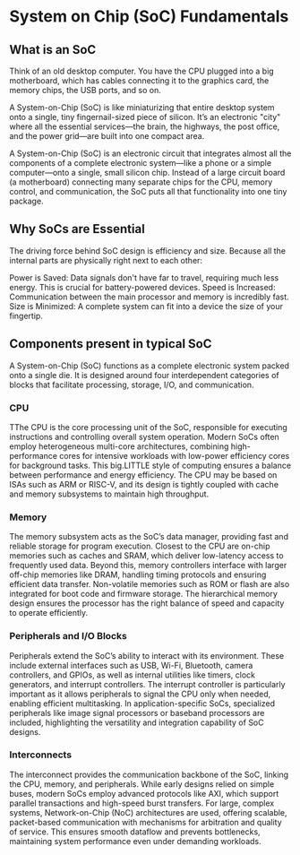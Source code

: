 # System on Chip (SoC) Fundamentals

## What is an SoC 

Think of an old desktop computer. You have the CPU plugged into a big motherboard, which has cables connecting it to the graphics card, the memory chips, the USB ports, and so on.

A System-on-Chip (SoC) is like miniaturizing that entire desktop system onto a single, tiny fingernail-sized piece of silicon. It’s an electronic "city" where all the essential services—the brain, the highways, the post office, and the power grid—are built into one compact area.

A System-on-Chip (SoC) is an electronic circuit that integrates almost all the components of a complete electronic system—like a phone or a simple computer—onto a single, small silicon chip. Instead of a large circuit board (a motherboard) connecting many separate chips for the CPU, memory control, and communication, the SoC puts all that functionality into one tiny package.

## Why SoCs are Essential

The driving force behind SoC design is efficiency and size. Because all the internal parts are physically right next to each other:

Power is Saved: Data signals don't have far to travel, requiring much less energy. This is crucial for battery-powered devices.
Speed is Increased: Communication between the main processor and memory is incredibly fast.
Size is Minimized: A complete system can fit into a device the size of your fingertip.

## Components present in typical SoC 

A System-on-Chip (SoC) functions as a complete electronic system packed onto a single die. It is designed around four interdependent categories of blocks that facilitate processing, storage, I/O, and communication.

### CPU 
TThe CPU is the core processing unit of the SoC, responsible for executing instructions and controlling overall system operation. Modern SoCs often employ heterogeneous multi-core architectures, combining high-performance cores for intensive workloads with low-power efficiency cores for background tasks. This big.LITTLE style of computing ensures a balance between performance and energy efficiency. The CPU may be based on ISAs such as ARM or RISC-V, and its design is tightly coupled with cache and memory subsystems to maintain high throughput.

###  Memory
The memory subsystem acts as the SoC’s data manager, providing fast and reliable storage for program execution. Closest to the CPU are on-chip memories such as caches and SRAM, which deliver low-latency access to frequently used data. Beyond this, memory controllers interface with larger off-chip memories like DRAM, handling timing protocols and ensuring efficient data transfer. Non-volatile memories such as ROM or flash are also integrated for boot code and firmware storage. The hierarchical memory design ensures the processor has the right balance of speed and capacity to operate efficiently.

### Peripherals and I/O Blocks 
Peripherals extend the SoC’s ability to interact with its environment. These include external interfaces such as USB, Wi-Fi, Bluetooth, camera controllers, and GPIOs, as well as internal utilities like timers, clock generators, and interrupt controllers. The interrupt controller is particularly important as it allows peripherals to signal the CPU only when needed, enabling efficient multitasking. In application-specific SoCs, specialized peripherals like image signal processors or baseband processors are included, highlighting the versatility and integration capability of SoC designs.

###  Interconnects
The interconnect provides the communication backbone of the SoC, linking the CPU, memory, and peripherals. While early designs relied on simple buses, modern SoCs employ advanced protocols like AXI, which support parallel transactions and high-speed burst transfers. For large, complex systems, Network-on-Chip (NoC) architectures are used, offering scalable, packet-based communication with mechanisms for arbitration and quality of service. This ensures smooth dataflow and prevents bottlenecks, maintaining system performance even under demanding workloads.

